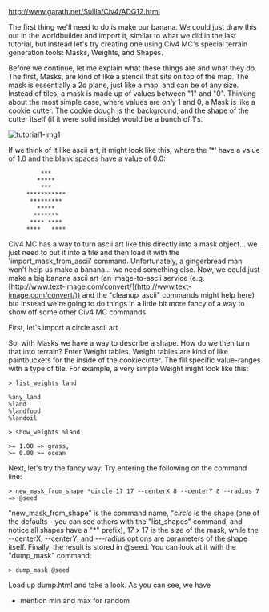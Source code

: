 http://www.garath.net/Sullla/Civ4/ADG12.html



The first thing we'll need to do is make our banana. We could just draw this out in the worldbuilder and import it, similar to what we did in the last tutorial, but instead let's try creating one using Civ4 MC's special terrain generation tools: Masks, Weights, and Shapes.

Before we continue, let me explain what these things are and what they do. The first, Masks, are kind of like a stencil that sits on top of the map. The mask is essentially a 2d plane, just like a map, and can be of any size. Instead of tiles, a mask is made up of values between "1" and "0". Thinking about the most simple case, where values are *only* 1 and 0, a Mask is like a cookie cutter. The cookie dough is the background, and the shape of the cutter itself (if it were solid inside) would be a bunch of 1's.

![tutorial1-img1](t2/i1.jpg)

If we think of it like ascii art, it might look like this, where the '*' have a value of 1.0 and the blank spaces have a value of 0.0:

             ***     
            *****    
             ***     
         *********** 
          *********  
            *****    
           *******   
          **** ****  
         ****   ****  

Civ4 MC has a way to turn ascii art like this directly into a mask object... we just need to put it into a file and then load it with the 'import_mask_from_ascii' command. Unfortunately, a gingerbread man won't help us make a banana... we need something else. Now, we could just make a big banana ascii art (an image-to-ascii service (e.g. [http://www.text-image.com/convert/](http://www.text-image.com/convert/)) and the "cleanup_ascii" commands might help here) but instead we're going to do things in a little bit more fancy of a way to show off some other Civ4 MC commands.

First, let's import a circle ascii art

    
         
So, with Masks we have a way to describe a shape. How do we then turn that into terrain? Enter Weight tables. Weight tables are kind of like paintbuckets for the inside of the cookiecutter. The fill specific value-ranges with a type of tile. For example, a very simple Weight might look like this:

    > list_weights land
    
    %any_land
    %land
    %landfood
    %landoil
    
    > show_weights %land
    
    >= 1.00 => grass,
    >= 0.00 >= ocean
    

Next, let's try the fancy way. Try entering the following on the command line:

    > new_mask_from_shape *circle 17 17 --centerX 8 --centerY 8 --radius 7 => @seed
    
"new_mask_from_shape" is the command name, "*circle* is the shape (one of the defaults - you can see others with the "list_shapes" command, and notice all shapes have a "*" prefix), 17 x 17 is the size of the mask, while the --centerX, --centerY, and ---radius options are parameters of the shape itself. Finally, the result is stored in @seed. You can look at it with the "dump_mask" command:

    > dump_mask @seed
    
Load up dump.html and take a look. As you can see, we have

- mention min and max for random